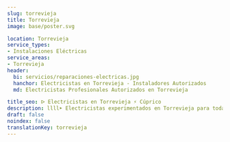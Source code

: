 ```yaml
---
slug: torrevieja
title: Torrevieja
image: base/poster.svg

location: Torrevieja
service_types:
- Instalaciones Eléctricas
service_areas:
- Torrevieja
header:
  bi: servicios/reparaciones-electricas.jpg
  hanchor: Electricistas en Torrevieja - Instaladores Autorizados
  md: Electricistas Profesionales Autorizados en Torrevieja

title_seo: ᐅ Electricistas en Torrevieja ⚡️ Cúprico
description: llll➤ Electricistas experimentados en Torrevieja para todas tus necesidades eléctricas. Servicio rápido, eficaz y de confianza ✅ ¡Contáctanos!
draft: false
noindex: false
translationKey: torrevieja
---
```

